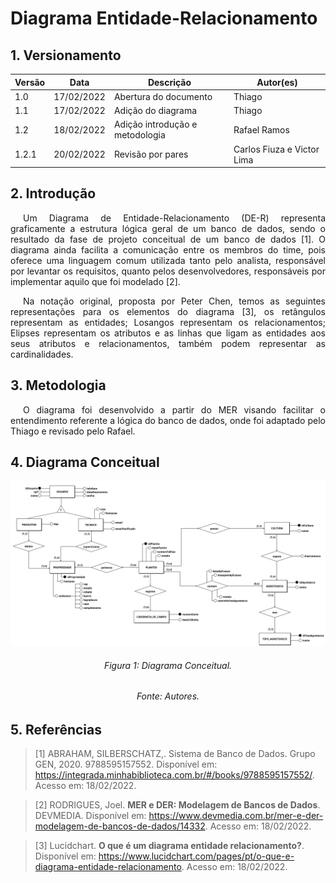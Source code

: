 # Diagrama Entidade-Relacionamento

## 1. Versionamento

| Versão | Data       | Descrição                       | Autor(es)                  |
| ------ | ---------- | ------------------------------- | -------------------------- |
| 1.0    | 17/02/2022 | Abertura do documento           | Thiago                     |
| 1.1    | 17/02/2022 | Adição do diagrama              | Thiago                     |
| 1.2    | 18/02/2022 | Adição introdução e metodologia | Rafael Ramos               |
| 1.2.1  | 20/02/2022 | Revisão por pares               | Carlos Fiuza e Victor Lima |

## 2. Introdução

<p align="justify" style="text-indent: 20px">Um Diagrama de Entidade-Relacionamento (DE-R) representa graficamente a estrutura lógica geral de um banco de dados, sendo o resultado da fase de projeto conceitual de um banco de dados [1]. O diagrama ainda facilita a comunicação entre os membros do time, pois oferece uma linguagem comum utilizada tanto pelo analista, responsável por levantar os requisitos, quanto pelos desenvolvedores, responsáveis por implementar aquilo que foi modelado [2].</p>
<p align="justify" style="text-indent: 20px">Na notação original, proposta por Peter Chen, temos as seguintes representações para os elementos do diagrama [3], os retângulos representam as entidades; Losangos representam os relacionamentos; Elipses representam os atributos e as linhas que ligam as entidades aos seus atributos e relacionamentos, também podem representar as cardinalidades.</p>

## 3. Metodologia

<p align="justify" style="text-indent: 20px">O diagrama foi desenvolvido a partir do MER visando facilitar o entendimento referente a lógica do banco de dados, onde foi adaptado pelo Thiago e revisado pelo Rafael.</p>

## 4. Diagrama Conceitual

<img src="../../../assets/modelagem/extras/der.png" class="zoom"/>
<h6 align = "center">Figura 1: Diagrama Conceitual.</h6>
<h6 align = "center">Fonte: Autores.</h6>

## 5. Referências

> [1] ABRAHAM, SILBERSCHATZ,. Sistema de Banco de Dados. Grupo GEN, 2020. 9788595157552. Disponível em: <a href="https://integrada.minhabiblioteca.com.br/#/books/9788595157552/" target="_blanck"> https://integrada.minhabiblioteca.com.br/#/books/9788595157552/</a>. Acesso em: 18/02/2022.

> [2] RODRIGUES, Joel. **MER e DER: Modelagem de Bancos de Dados**. DEVMEDIA. Disponível em: <a href="https://www.devmedia.com.br/mer-e-der-modelagem-de-bancos-de-dados/14332" target="_blanck">https://www.devmedia.com.br/mer-e-der-modelagem-de-bancos-de-dados/14332</a>. Acesso em: 18/02/2022.

> [3] Lucidchart. **O que é um diagrama entidade relacionamento?**. Disponível em: <a href="https://www.lucidchart.com/pages/pt/o-que-e-diagrama-entidade-relacionamento" target="_blanck">https://www.lucidchart.com/pages/pt/o-que-e-diagrama-entidade-relacionamento</a>. Acesso em: 18/02/2022.
